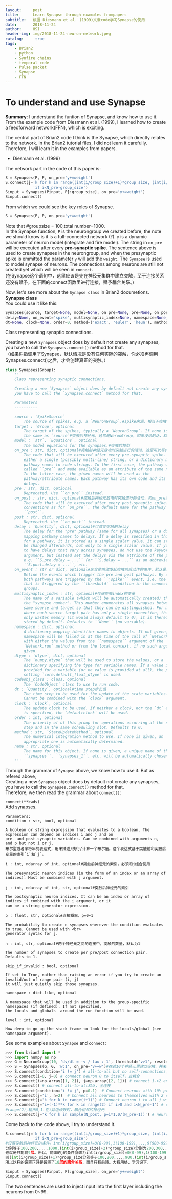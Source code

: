 ```yaml
---
layout:     post
title:      Learn Synapse through examples frompapers
subtitle:   根据 Diesmann et al. (1999)文章code学习Synapse的使用
date:       2018-11-24
author:     HSI
header-img: img/2018-11-24-neuron-network.jpeg
catalog: 	 true
tags:
    - Brian2
    - python
    - Synfire chains
    - temporal code 
    - Pulse packet
    - Synapse
    - FFN
---
```

To understand and use Synapse
===
**Summary**: I understand the funtion of Synapse, and know how to use it. From the example code from Diesmann et al. (1999), I learned how to 
create a feedforward network(FFN), which is exciting.

The central part of Brian2 code I think is the Synapse, which directly relates to the network.
In the Brian2 tutorial files, I did not learn it carefully. Therefore, I will learn it in the examples from papers. 

* Diesmann et al. (1999)<br>

The network part in the code of this paper is:<br>
```py
S = Synapses(P, P, on_pre='y+=weight')
S.connect(j='k for k in range((int(i/group_size)+1)*group_size, (int(i/group_size)+2)*group_size) '
            'if i<N_pre-group_size')
Sinput = Synapses(Pinput, P[:group_size], on_pre='y+=weight')
Sinput.connect()
```
From which we could see the key roles of Synapse.
```py
S = Synapses(P, P, on_pre='y+=weight')
```
Note that #groupsize = 100,total number=1000.<br>
In the Synapse function, `P` is the neurongroup we created before, the note we should know is it is a full-connected network (?). `y` is 
a dynamic parameter of neuron model (integrate and fire model). The string in `on_pre` will be executed after every **pre-synaptic spike**.
The sentence above is used to create synapses in the neurongroup, and when the presynaptic spike is emmitted the parameter `y` will add the `weight`.
The `Synapse` is used to model synapse of neurons. The connections among neurons are still not created yet which will be seen in `connect`.<br>
(在Synapse这个语句中，这里应该是先在神经元集群中建立突触，至于连接关系还没有赋予，在下面的connect函数里进行连接，赋予耦合关系。)

Now, let's see more about the `Synapse class` in Brian2 documetions.<br>
**Synapse class**<br>
You could use it like this:
```py
Synapses(source, target=None, model=None, on_pre=None, pre=None, on_post=None, post=None, connect=None, 
delay=None, on_event='spike', multisynaptic_index=None, namespace=None, dtype=None, codeobj_class=None, 
dt=None, clock=None, order=0, method=('exact', 'euler', 'heun'), method_options=None, name='synapses*')
```
Class representing synaptic connections.

Creating a new `Synapses` object does by default not create any synapses, you have to call the `Synapses.connect()` method for that.<br>
（如果你指调用了Synapse，默认情况是没有任何实际的突触，你必须再调用Synapses.connect()之后，才会创建真正的突触。）<br>
```py
class Synapses(Group):
    '''
    Class representing synaptic connections.

    Creating a new `Synapses` object does by default not create any synapses,
    you have to call the `Synapses.connect` method for that.

    Parameters
    ----------

    source : `SpikeSource`
        The source of spikes, e.g. a `NeuronGroup`.#spike来源，相当于突触前神经元
    target : `Group`, optional
        The target of the spikes, typically a `NeuronGroup`. If none is given,
        the same as `source`#突触后神经元，通常是NeronGroup，如果没给的话，默认是source
    model : `str`, `Equations`, optional
        The model equations for the synapses.#突触的模型
    on_pre : str, dict, optional#突触前神经元放电时突触进行的活动，这里可以写string（单一），也可以是dictionary（多路映射）
        The code that will be executed after every pre-synaptic spike. Can be
        either a single (possibly multi-line) string, or a dictionary mapping
        pathway names to code strings. In the first case, the pathway will be
        called ``pre`` and made available as an attribute of the same name.
        In the latter case, the given names will be used as the
        pathway/attribute names. Each pathway has its own code and its own
        delays.
    pre : str, dict, optional
        Deprecated. Use ``on_pre`` instead.
    on_post : str, dict, optional#突触后神经元放电时突触进行的活动，和on_pre类似
        The code that will be executed after every post-synaptic spike. Same
        conventions as for `on_pre``, the default name for the pathway is
        ``post``.
    post : str, dict, optional
        Deprecated. Use ``on_post`` instead.
    delay : `Quantity`, dict, optional#可改变突触的delay 
        The delay for the "pre" pathway (same for all synapses) or a dictionary
        mapping pathway names to delays. If a delay is specified in this way
        for a pathway, it is stored as a single scalar value. It can still
        be changed afterwards, but only to a single scalar value. If you want
        to have delays that vary across synapses, do not use the keyword
        argument, but instead set the delays via the attribute of the pathway,
        e.g. ``S.pre.delay = ...`` (or ``S.delay = ...`` as an abbreviation),
        ``S.post.delay = ...``, etc.
    on_event : str or dict, optional#定义能够激发起突触前后动作的事件，默认是spike，也可以写成threshold
        Define the events which trigger the pre and post pathways. By default,
        both pathways are triggered by the ``'spike'`` event, i.e. the event
        that is triggered by the ``threshold`` condition in the connected
        groups.
    multisynaptic_index : str, optional#存储突触index的变量
        The name of a variable (which will be automatically created) that stores
        the "synapse number". This number enumerates all synapses between the
        same source and target so that they can be distinguished. For models
        where each source-target pair has only a single connection, this number
        only wastes memory (it would always default to 0), it is therefore not
        stored by default. Defaults to ``None`` (no variable).
    namespace : dict, optional
        A dictionary mapping identifier names to objects. If not given, the
        namespace will be filled in at the time of the call of `Network.run`,
        with either the values from the ``namespace`` argument of the
        `Network.run` method or from the local context, if no such argument is
        given.
    dtype : `dtype`, dict, optional
        The `numpy.dtype` that will be used to store the values, or a
        dictionary specifying the type for variable names. If a value is not
        provided for a variable (or no value is provided at all), the preference
        setting `core.default_float_dtype` is used.
    codeobj_class : class, optional
        The `CodeObject` class to use to run code.
    dt : `Quantity`, optional#time step步长值
        The time step to be used for the update of the state variables.
        Cannot be combined with the `clock` argument.
    clock : `Clock`, optional
        The update clock to be used. If neither a clock, nor the `dt` argument
        is specified, the `defaultclock` will be used.
    order : int, optional
        The priority of of this group for operations occurring at the same time
        step and in the same scheduling slot. Defaults to 0.
    method : str, `StateUpdateMethod`, optional
        The numerical integration method to use. If none is given, an
        appropriate one is automatically determined.
    name : str, optional
        The name for this object. If none is given, a unique name of the form
        ``synapses``, ``synapses_1``, etc. will be automatically chosen.
    '''
```
Through the grammar of `Synapse` above, we know how to use it. But as refered above, <br>
Creating a new `Synapses` object does by default not create any synapses, you have to call the `Synapses.connect()` method for that.<br>
Therefore, we then read the grammar about `connect()`:

`connect(**kwds)`<br>
Add synapses.<br>
```
Parameters:	
condition : str, bool, optional

A boolean or string expression that evaluates to a boolean. The expression can depend on indices i and j and on
pre- and post-synaptic variables. Can be combined with arguments n, and p but not i or j.
布尔型或者字符串的表达式，用来描述/执行/计算一个布尔值。这个表达式基于突触前和突触后变量的索引`i`和`j`。

i : int, ndarray of int, optional#突触前神经元的索引，必须和j组合使用

The presynaptic neuron indices (in the form of an index or an array of indices). Must be combined with j argument.

j : int, ndarray of int, str, optional#突触后神经元的索引

The postsynaptic neuron indices. It can be an index or array of indices if combined with the i argument, or it
can be a string generator expression.

p : float, str, optional#连接概率，p=0~1

The probability to create n synapses wherever the condition evaluates to true. Cannot be used with <br>
generator syntax for j.

n : int, str, optional#两个神经元之间的连接中，突触的数量，默认为1

The number of synapses to create per pre/post connection pair. Defaults to 1.

skip_if_invalid : bool, optional

If set to True, rather than raising an error if you try to create an invalid/out of range pair (i, j) 
it will just quietly skip those synapses.

namespace : dict-like, optional

A namespace that will be used in addition to the group-specific namespaces (if defined). If not specified, 
the locals and globals  around the run function will be used.

level : int, optional

How deep to go up the stack frame to look for the locals/global (see namespace argument).
```
See some examples about `Synapse` and `connect`:
```py
>>> from brian2 import *
>>> import numpy as np
>>> G = NeuronGroup(10, 'dv/dt = -v / tau : 1', threshold='v>1', reset='v=0')#创建10个神经元
>>> S = Synapses(G, G, 'w:1', on_pre='v+=w')#在这10个神经元里建立突触，并未连接
>>> S.connect(condition='i != j') # all-to-all but no self-connections，全连接，除了自耦合
>>> S.connect(i=0, j=0) # connect neuron 0 to itself，自耦合
>>> S.connect(i=np.array([1, 2]), j=np.array([2, 1])) # connect 1->2 and 2->1
>>> S.connect() # connect all-to-all默认，全连接
>>> S.connect(condition='i != j', p=0.1)  # Connect neurons with 10% probability, exclude self-connections，0.1的概率耦合，排除自耦合
>>> S.connect(j='i', n=2)  # Connect all neurons to themselves with 2 synapses，每个神经元都与自己耦合，并且突触数量有2个
>>> S.connect(j='k for k in range(i+1)') # Connect neuron i to all j with 0<=j<=i，突触前神经元一定要比突触后神经元的索引大=
>>> S.connect(j='i+(-1)**k for k in range(2) if i>0 and i<N_pre-1') # connect neuron i to its neighbours if it has both neighbours
#range(2),输出0,1.在i非边缘数时，耦合相邻的神经元
>>> S.connect(j='k for k in sample(N_post, p=i*1.0/(N_pre-1))') # neuron i connects to j with probability i/(N-1)
```
Come back to the code above, I try to understand it.
```py
S.connect(j='k for k in range((int(i/group_size)+1)*group_size, (int(i/group_size)+2)*group_size) '
            'if i<N_pre-group_size')
#设置突触后神经元的条件。int(i/group_size)=0(0-99),1(100-199),...,9(900-999).则(int(i/group_size)+1)*group_size
分别等于100,200,...,1000.(int(i/group_size)+2)*group_size)分别为200,300,...,1100.而突触前神经元 i 要符合i<1000-100=900,
也就是只能前9层。所以，前面的j的条件就改为int(i/group_size)=0(0-99),1(100-199),...,8(800-899).
则(int(i/group_size)+1)*group_size分别等于100,200,...,900.(int(i/group_size)+2)*group_size)分别为200,300,...,1000.
所以这样的设置正好是设置了10层的耦合关系，而且只有前馈。大有用处，学习记下。
```
```py
Sinput = Synapses(Pinput, P[:group_size], on_pre='y+=weight')
Sinput.connect()
```
The two sentences are used to inject input into the first layer including the neurons from 0~99.


